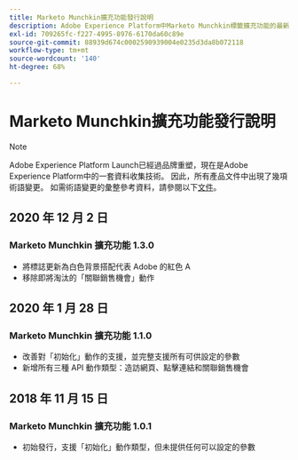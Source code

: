 ```yaml
---
title: Marketo Munchkin擴充功能發行說明
description: Adobe Experience Platform中Marketo Munchkin標籤擴充功能的最新發行說明。
exl-id: 709265fc-f227-4995-8976-6170da60c89e
source-git-commit: 88939d674c0002590939004e0235d3da8b072118
workflow-type: tm+mt
source-wordcount: '140'
ht-degree: 68%

---
```


# Marketo Munchkin擴充功能發行說明

>[!NOTE]
>
>Adobe Experience Platform Launch已經過品牌重塑，現在是Adobe Experience Platform中的一套資料收集技術。 因此，所有產品文件中出現了幾項術語變更。 如需術語變更的彙整參考資料，請參閱以下[文件](../../../term-updates.md)。

## 2020 年 12 月 2 日

### Marketo Munchkin 擴充功能 1.3.0

* 將標誌更新為白色背景搭配代表 Adobe 的紅色 A
* 移除即將淘汰的「關聯銷售機會」動作

## 2020 年 1 月 28 日

### Marketo Munchkin 擴充功能 1.1.0

* 改善對「初始化」動作的支援，並完整支援所有可供設定的參數
* 新增所有三種 API 動作類型：造訪網頁、點擊連結和關聯銷售機會

## 2018 年 11 月 15 日

### Marketo Munchkin 擴充功能 1.0.1

* 初始發行，支援「初始化」動作類型，但未提供任何可以設定的參數
